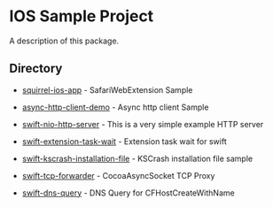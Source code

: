 # IOS Sample Project

A description of this package.

## Directory

- [squirrel-ios-app](/squirrel-ios-app) - SafariWebExtension Sample

- [async-http-client-demo](/async-http-client-demo) - Async http client Sample

- [swift-nio-http-server](/swift-nio-http-server) - This is a very simple example HTTP server

- [swift-extension-task-wait](/swift-extension-task-wait) - Extension task wait for swift

- [swift-kscrash-installation-file](/swift-kscrash-installation-file) - KSCrash installation file sample

- [swift-tcp-forwarder](/swift-tcp-forwarder) - CocoaAsyncSocket TCP Proxy

- [swift-dns-query](/swift-dns-query) - DNS Query for CFHostCreateWithName
